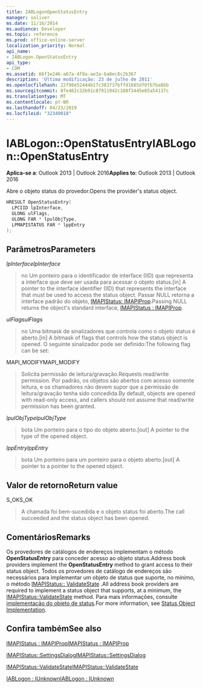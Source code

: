 ```yaml
---
title: IABLogonOpenStatusEntry
manager: soliver
ms.date: 11/16/2014
ms.audience: Developer
ms.topic: reference
ms.prod: office-online-server
localization_priority: Normal
api_name:
- IABLogon.OpenStatusEntry
api_type:
- COM
ms.assetid: 66f1e246-a67a-4f8a-ae3a-6a8ec8c2b367
description: 'Última modificação: 23 de julho de 2011'
ms.openlocfilehash: 22f98e52444b17c383737bffd1685df0fb7ba8bb
ms.sourcegitcommit: 8fe462c32b91c87911942c188f3445e85a54137c
ms.translationtype: MT
ms.contentlocale: pt-BR
ms.lasthandoff: 04/23/2019
ms.locfileid: "32349018"
---
```

# <a name="iablogonopenstatusentry"></a><span data-ttu-id="c9ffa-103">IABLogon::OpenStatusEntry</span><span class="sxs-lookup"><span data-stu-id="c9ffa-103">IABLogon::OpenStatusEntry</span></span>

  
  
<span data-ttu-id="c9ffa-104">**Aplica-se a**: Outlook 2013 | Outlook 2016</span><span class="sxs-lookup"><span data-stu-id="c9ffa-104">**Applies to**: Outlook 2013 | Outlook 2016</span></span> 
  
<span data-ttu-id="c9ffa-105">Abre o objeto status do provedor.</span><span class="sxs-lookup"><span data-stu-id="c9ffa-105">Opens the provider's status object.</span></span>
  
```cpp
HRESULT OpenStatusEntry(
  LPCIID lpInterface,
  ULONG ulFlags,
  ULONG FAR * lpulObjType,
  LPMAPISTATUS FAR * lppEntry
);
```

## <a name="parameters"></a><span data-ttu-id="c9ffa-106">Parâmetros</span><span class="sxs-lookup"><span data-stu-id="c9ffa-106">Parameters</span></span>

 <span data-ttu-id="c9ffa-107">_lpInterface_</span><span class="sxs-lookup"><span data-stu-id="c9ffa-107">_lpInterface_</span></span>
  
> <span data-ttu-id="c9ffa-108">no Um ponteiro para o identificador de interface (IID) que representa a interface que deve ser usada para acessar o objeto status.</span><span class="sxs-lookup"><span data-stu-id="c9ffa-108">[in] A pointer to the interface identifier (IID) that represents the interface that must be used to access the status object.</span></span> <span data-ttu-id="c9ffa-109">Passar NULL retorna a interface padrão do objeto, [IMAPIStatus: IMAPIProp](imapistatusimapiprop.md).</span><span class="sxs-lookup"><span data-stu-id="c9ffa-109">Passing NULL returns the object's standard interface, [IMAPIStatus : IMAPIProp](imapistatusimapiprop.md).</span></span>
    
 <span data-ttu-id="c9ffa-110">_ulFlags_</span><span class="sxs-lookup"><span data-stu-id="c9ffa-110">_ulFlags_</span></span>
  
> <span data-ttu-id="c9ffa-111">no Uma bitmask de sinalizadores que controla como o objeto status é aberto.</span><span class="sxs-lookup"><span data-stu-id="c9ffa-111">[in] A bitmask of flags that controls how the status object is opened.</span></span> <span data-ttu-id="c9ffa-112">O seguinte sinalizador pode ser definido:</span><span class="sxs-lookup"><span data-stu-id="c9ffa-112">The following flag can be set:</span></span>
    
<span data-ttu-id="c9ffa-113">MAPI_MODIFY</span><span class="sxs-lookup"><span data-stu-id="c9ffa-113">MAPI_MODIFY</span></span> 
  
> <span data-ttu-id="c9ffa-114">Solicita permissão de leitura/gravação.</span><span class="sxs-lookup"><span data-stu-id="c9ffa-114">Requests read/write permission.</span></span> <span data-ttu-id="c9ffa-115">Por padrão, os objetos são abertos com acesso somente leitura, e os chamadores não devem supor que a permissão de leitura/gravação tenha sido concedida.</span><span class="sxs-lookup"><span data-stu-id="c9ffa-115">By default, objects are opened with read-only access, and callers should not assume that read/write permission has been granted.</span></span>
    
 <span data-ttu-id="c9ffa-116">_lpulObjType_</span><span class="sxs-lookup"><span data-stu-id="c9ffa-116">_lpulObjType_</span></span>
  
> <span data-ttu-id="c9ffa-117">bota Um ponteiro para o tipo do objeto aberto.</span><span class="sxs-lookup"><span data-stu-id="c9ffa-117">[out] A pointer to the type of the opened object.</span></span>
    
 <span data-ttu-id="c9ffa-118">_lppEntry_</span><span class="sxs-lookup"><span data-stu-id="c9ffa-118">_lppEntry_</span></span>
  
> <span data-ttu-id="c9ffa-119">bota Um ponteiro para um ponteiro para o objeto aberto.</span><span class="sxs-lookup"><span data-stu-id="c9ffa-119">[out] A pointer to a pointer to the opened object.</span></span>
    
## <a name="return-value"></a><span data-ttu-id="c9ffa-120">Valor de retorno</span><span class="sxs-lookup"><span data-stu-id="c9ffa-120">Return value</span></span>

<span data-ttu-id="c9ffa-121">S_OK</span><span class="sxs-lookup"><span data-stu-id="c9ffa-121">S_OK</span></span> 
  
> <span data-ttu-id="c9ffa-122">A chamada foi bem-sucedida e o objeto status foi aberto.</span><span class="sxs-lookup"><span data-stu-id="c9ffa-122">The call succeeded and the status object has been opened.</span></span>
    
## <a name="remarks"></a><span data-ttu-id="c9ffa-123">Comentários</span><span class="sxs-lookup"><span data-stu-id="c9ffa-123">Remarks</span></span>

<span data-ttu-id="c9ffa-124">Os provedores de catálogos de endereços implementam o método **OpenStatusEntry** para conceder acesso ao objeto status.</span><span class="sxs-lookup"><span data-stu-id="c9ffa-124">Address book providers implement the **OpenStatusEntry** method to grant access to their status object.</span></span> <span data-ttu-id="c9ffa-125">Todos os provedores de catálogo de endereços são necessários para implementar um objeto de status que suporte, no mínimo, o método [IMAPIStatus:: ValidateState](imapistatus-validatestate.md) .</span><span class="sxs-lookup"><span data-stu-id="c9ffa-125">All address book providers are required to implement a status object that supports, at a minimum, the [IMAPIStatus::ValidateState](imapistatus-validatestate.md) method.</span></span> <span data-ttu-id="c9ffa-126">Para mais informações, consulte [implementação do objeto de status](status-object-implementation.md).</span><span class="sxs-lookup"><span data-stu-id="c9ffa-126">For more information, see [Status Object Implementation](status-object-implementation.md).</span></span>
  
## <a name="see-also"></a><span data-ttu-id="c9ffa-127">Confira também</span><span class="sxs-lookup"><span data-stu-id="c9ffa-127">See also</span></span>



[<span data-ttu-id="c9ffa-128">IMAPIStatus : IMAPIProp</span><span class="sxs-lookup"><span data-stu-id="c9ffa-128">IMAPIStatus : IMAPIProp</span></span>](imapistatusimapiprop.md)
  
[<span data-ttu-id="c9ffa-129">IMAPIStatus::SettingsDialog</span><span class="sxs-lookup"><span data-stu-id="c9ffa-129">IMAPIStatus::SettingsDialog</span></span>](imapistatus-settingsdialog.md)
  
[<span data-ttu-id="c9ffa-130">IMAPIStatus::ValidateState</span><span class="sxs-lookup"><span data-stu-id="c9ffa-130">IMAPIStatus::ValidateState</span></span>](imapistatus-validatestate.md)
  
[<span data-ttu-id="c9ffa-131">IABLogon : IUnknown</span><span class="sxs-lookup"><span data-stu-id="c9ffa-131">IABLogon : IUnknown</span></span>](iablogoniunknown.md)

